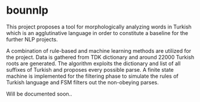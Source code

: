 # bounnlp

This project proposes a tool for morphologically analyzing words in Turkish which is an agglutinative language in order to constitute a baseline for the further NLP projects.
    
A combination of rule-based and machine learning methods are utilized for the project. Data is gathered from TDK dictionary and around 22000 Turkish roots are generated. The algorithm exploits the dictionary and list of all suffixes of Turkish and proposes every possible parse. A finite state machine is implemented for the filtering phase to simulate the rules of Turkish language and FSM filters out the non-obeying parses.

Will be documented soon..

